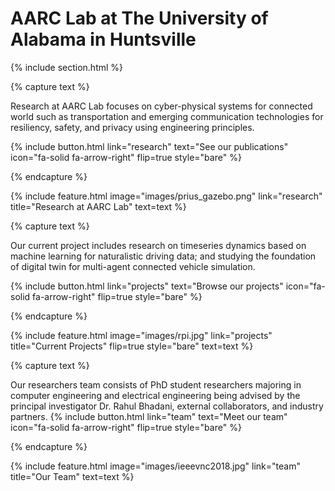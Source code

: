---
---

# AARC Lab at The University of Alabama in Huntsville



{% include section.html %}


{% capture text %}

Research at AARC Lab focuses on cyber-physical systems for connected world such as transportation and emerging communication technologies for resiliency, safety, and privacy using engineering principles.

{%
  include button.html
  link="research"
  text="See our publications"
  icon="fa-solid fa-arrow-right"
  flip=true
  style="bare"
%}

{% endcapture %}

{%
  include feature.html
  image="images/prius_gazebo.png"
  link="research"
  title="Research at AARC Lab"
  text=text
%}

{% capture text %}

Our current project includes research on timeseries dynamics based on machine learning for naturalistic driving data; and studying the foundation of digital twin for multi-agent connected vehicle simulation.

{%
  include button.html
  link="projects"
  text="Browse our projects"
  icon="fa-solid fa-arrow-right"
  flip=true
  style="bare"
%}

{% endcapture %}

{%
  include feature.html
  image="images/rpi.jpg"
  link="projects"
  title="Current Projects"
  flip=true
  style="bare"
  text=text
%}

{% capture text %}

Our researchers team consists of PhD student researchers majoring in computer engineering and electrical engineering being advised by the principal investigator Dr. Rahul Bhadani, external collaborators, and industry partners.
{%
  include button.html
  link="team"
  text="Meet our team"
  icon="fa-solid fa-arrow-right"
  flip=true
  style="bare"
%}

{% endcapture %}

{%
  include feature.html
  image="images/ieeevnc2018.jpg"
  link="team"
  title="Our Team"
  text=text
%}
